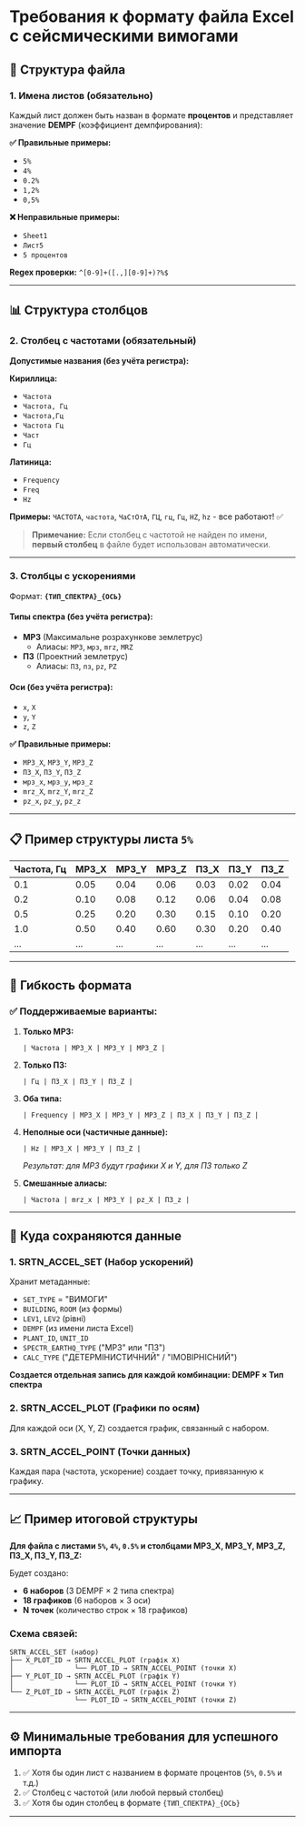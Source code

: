 # Требования к формату файла Excel с сейсмическими вимогами

## 📁 Структура файла

### 1. Имена листов (обязательно)
Каждый лист должен быть назван в формате **процентов** и представляет значение **DEMPF** (коэффициент демпфирования):

**✅ Правильные примеры:**
- `5%`
- `4%`
- `0.2%`
- `1,2%`
- `0,5%`

**❌ Неправильные примеры:**
- `Sheet1`
- `Лист5`
- `5 процентов`

**Regex проверки:** `^[0-9]+([.,][0-9]+)?%$`

---

## 📊 Структура столбцов

### 2. Столбец с частотами (обязательный)

**Допустимые названия (без учёта регистра):**

**Кириллица:**
- `Частота`
- `Частота, Гц`
- `Частота,Гц`
- `Частота Гц`
- `Част`
- `Гц`

**Латиница:**
- `Frequency`
- `Freq`
- `Hz`

**Примеры:** `ЧАСТОТА`, `частота`, `ЧаСтОтА`, `ГЦ`, `гц`, `Гц`, `HZ`, `hz` - все работают! ✅

> **Примечание:** Если столбец с частотой не найден по имени, **первый столбец** в файле будет использован автоматически.

---

### 3. Столбцы с ускорениями

Формат: **`{ТИП_СПЕКТРА}_{ОСЬ}`**

#### Типы спектра (без учёта регистра):
- **МРЗ** (Максимальне розрахункове землетрус)
  - Алиасы: `МРЗ`, `мрз`, `mrz`, `MRZ`
- **ПЗ** (Проектний землетрус)
  - Алиасы: `ПЗ`, `пз`, `pz`, `PZ`

#### Оси (без учёта регистра):
- `x`, `X`
- `y`, `Y`
- `z`, `Z`

**✅ Правильные примеры:**
- `МРЗ_X`, `МРЗ_Y`, `МРЗ_Z`
- `ПЗ_X`, `ПЗ_Y`, `ПЗ_Z`
- `мрз_x`, `мрз_y`, `мрз_z`
- `mrz_X`, `mrz_Y`, `mrz_Z`
- `pz_x`, `pz_y`, `pz_z`

---

## 📋 Пример структуры листа `5%`

| Частота, Гц | МРЗ_X | МРЗ_Y | МРЗ_Z | ПЗ_X | ПЗ_Y | ПЗ_Z |
|-------------|-------|-------|-------|------|------|------|
| 0.1         | 0.05  | 0.04  | 0.06  | 0.03 | 0.02 | 0.04 |
| 0.2         | 0.10  | 0.08  | 0.12  | 0.06 | 0.04 | 0.08 |
| 0.5         | 0.25  | 0.20  | 0.30  | 0.15 | 0.10 | 0.20 |
| 1.0         | 0.50  | 0.40  | 0.60  | 0.30 | 0.20 | 0.40 |
| ...         | ...   | ...   | ...   | ...  | ...  | ...  |

---

## 🔄 Гибкость формата

### ✅ Поддерживаемые варианты:

1. **Только МРЗ:**
   ```
   | Частота | МРЗ_X | МРЗ_Y | МРЗ_Z |
   ```

2. **Только ПЗ:**
   ```
   | Гц | ПЗ_X | ПЗ_Y | ПЗ_Z |
   ```

3. **Оба типа:**
   ```
   | Frequency | МРЗ_X | МРЗ_Y | МРЗ_Z | ПЗ_X | ПЗ_Y | ПЗ_Z |
   ```

4. **Неполные оси (частичные данные):**
   ```
   | Hz | МРЗ_X | МРЗ_Y | ПЗ_Z |
   ```
   *Результат: для МРЗ будут графики X и Y, для ПЗ только Z*

5. **Смешанные алиасы:**
   ```
   | Частота | mrz_x | МРЗ_Y | pz_X | ПЗ_z |
   ```

---

## 💾 Куда сохраняются данные

### 1. **SRTN_ACCEL_SET** (Набор ускорений)
Хранит метаданные:
- `SET_TYPE` = "ВИМОГИ"
- `BUILDING`, `ROOM` (из формы)
- `LEV1`, `LEV2` (рівні)
- `DEMPF` (из имени листа Excel)
- `PLANT_ID`, `UNIT_ID`
- `SPECTR_EARTHQ_TYPE` ("МРЗ" или "ПЗ")
- `CALC_TYPE` ("ДЕТЕРМІНИСТИЧНИЙ" / "ІМОВІРНІСНИЙ")

**Создается отдельная запись для каждой комбинации: DEMPF × Тип спектра**

### 2. **SRTN_ACCEL_PLOT** (Графики по осям)
Для каждой оси (X, Y, Z) создается график, связанный с набором.

### 3. **SRTN_ACCEL_POINT** (Точки данных)
Каждая пара (частота, ускорение) создает точку, привязанную к графику.

---

## 📈 Пример итоговой структуры

**Для файла с листами `5%`, `4%`, `0.5%` и столбцами МРЗ_X, МРЗ_Y, МРЗ_Z, ПЗ_X, ПЗ_Y, ПЗ_Z:**

Будет создано:
- **6 наборов** (3 DEMPF × 2 типа спектра)
- **18 графиков** (6 наборов × 3 оси)
- **N точек** (количество строк × 18 графиков)

### Схема связей:
```
SRTN_ACCEL_SET (набор)
├── X_PLOT_ID → SRTN_ACCEL_PLOT (графік X)
│               └── PLOT_ID → SRTN_ACCEL_POINT (точки X)
├── Y_PLOT_ID → SRTN_ACCEL_PLOT (графік Y)
│               └── PLOT_ID → SRTN_ACCEL_POINT (точки Y)
└── Z_PLOT_ID → SRTN_ACCEL_PLOT (графік Z)
                └── PLOT_ID → SRTN_ACCEL_POINT (точки Z)
```

---

## ⚙️ Минимальные требования для успешного импорта

1. ✅ Хотя бы один лист с названием в формате процентов (`5%`, `0.5%` и т.д.)
2. ✅ Столбец с частотой (или любой первый столбец)
3. ✅ Хотя бы один столбец в формате `{ТИП_СПЕКТРА}_{ОСЬ}`

---